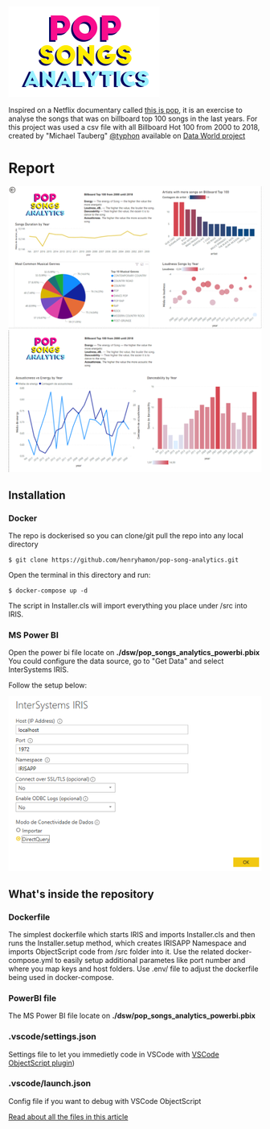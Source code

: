 ![Pop Songs Analytics](./assets/pop_songs_analytics.png)

Inspired on a Netflix documentary called [this is pop](https://www.netflix.com/br/title/81050786), it is an exercise to analyse the songs that was on billboard top 100 songs in the last years.
For this project was used a csv file with all Billboard Hot 100 from 2000 to 2018, created by "Michael Tauberg" [@typhon](https://data.world/typhon) available on [Data World project](https://data.world/typhon/billboard-hot-100-songs-2000-2018-w-spotify-data-lyrics)

# Report

![Report 1](./assets/pop_songs_analytics_1.png)
![Report 2](./assets/pop_songs_analytics_2.png)


## Installation

### Docker
The repo is dockerised so you can  clone/git pull the repo into any local directory

```
$ git clone https://github.com/henryhamon/pop-song-analytics.git
```

Open the terminal in this directory and run:

```
$ docker-compose up -d
```
The script in Installer.cls will import everything you place under /src into IRIS.

### MS Power BI
Open the power bi file locate on __./dsw/pop_songs_analytics_powerbi.pbix__
You could configure the data source, go to "Get Data" and select InterSystems IRIS.

Follow the setup below:

![PowerBI 1](./assets/powerbi_01.png)


## What's inside the repository

### Dockerfile

The simplest dockerfile which starts IRIS and imports Installer.cls and then runs the Installer.setup method, which creates IRISAPP Namespace and imports ObjectScript code from /src folder into it.
Use the related docker-compose.yml to easily setup additional parametes like port number and where you map keys and host folders.
Use .env/ file to adjust the dockerfile being used in docker-compose.

### PowerBI file
The MS Power BI file locate on __./dsw/pop_songs_analytics_powerbi.pbix__


### .vscode/settings.json

Settings file to let you immedietly code in VSCode with [VSCode ObjectScript plugin](https://marketplace.visualstudio.com/items?itemName=daimor.vscode-objectscript))

### .vscode/launch.json
Config file if you want to debug with VSCode ObjectScript

[Read about all the files in this article](https://community.intersystems.com/post/dockerfile-and-friends-or-how-run-and-collaborate-objectscript-projects-intersystems-iris)
